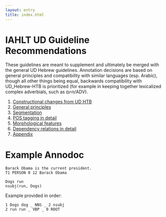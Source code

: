 ```yaml
---
layout: entry
title: index.html
---
```


# IAHLT UD Guideline Recommendations
These guidelines are meant to supplement and ultimately be merged with the general UD Hebrew guidelines. Annotation decisions are based on general principles and compatibility with similar languages (esp. Arabic), though all other things being equal, backwards compatibility with UD_Hebrew-HTB is prioritized (for example in keeping together lexicalized complex adverbials, such as היום/ADV).

1. [Constructional changes from UD HTB](Constructional%20changes%20from%20UD%20HTB.html)
2. [General principles](General%20principles.html)
3. [Segmentation](Segmentation.html) 
4. [POS tagging in detail](Pos%20tagging%20in%20detail.html)
5. [Morphological features](Morphological%20features.html)
6. [Dependency relations in detail](Dependnecy%20relations%20in%20detail.html)
7. [Appendix](Appendix.html)

# Example Annodoc

~~~ ann
Barack Obama is the current president.
T1 PERSON 0 12 Barack Obama
~~~

~~~ sdparse
Dogs run
nsubj(run, Dogs)
~~~

Example provided in order:

~~~ conllx
1 Dogs dog _ NNS _ 2 nsubj
2 run run _ VBP _ 0 ROOT
~~~



  <svg version="1.1" class="" style="width: 800px; height: 69px; float: right;">
  
~~~ conllu 
1	.	.	PUNCT	PUNCT	_	0	punct	_	_
2	”	”	PUNCT	PUNCT	Gender=Masc|Number=Sing	0	punct	_	_
3	של	של	ADP	ADP	Case=Gen	0	nmod:poss	_	_
4	בן	בן	NOUN	NOUN	Gender=Masc|Number=Sing	9	nmod	_	_
5	ה	ה	DET	DET	Definite=Def|PronType=Art	0	det	_	_
6	“	“	PUNCT	PUNCT	Definite=Cons|Gender=Masc|Number=Sing	0	punct	_	_
7	בתור	בתור	ADP	ADP	_	0	case	_	_
8	שאלמה	שאלמה	PROPN	PROPN	_	0	flat	_	_
9	טימות’י	טימות’י	PROPN	PROPN	_	0	conj	_	_

~~~
  </svg>
